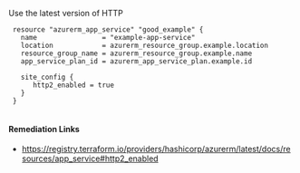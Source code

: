 
Use the latest version of HTTP

```hcl
 resource "azurerm_app_service" "good_example" {
   name                = "example-app-service"
   location            = azurerm_resource_group.example.location
   resource_group_name = azurerm_resource_group.example.name
   app_service_plan_id = azurerm_app_service_plan.example.id
 
   site_config {
 	  http2_enabled = true
   }
 }
 
```

#### Remediation Links
 - https://registry.terraform.io/providers/hashicorp/azurerm/latest/docs/resources/app_service#http2_enabled

